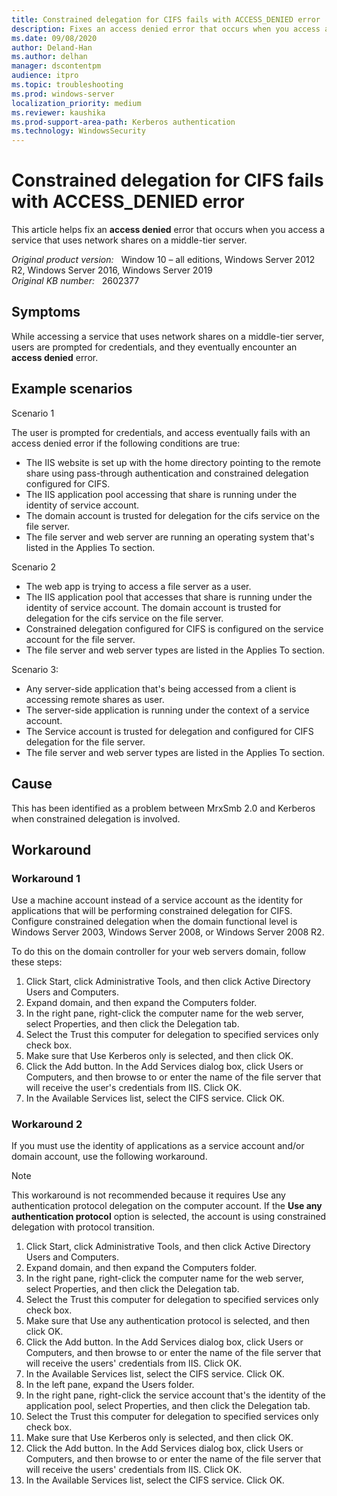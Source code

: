 ```yaml
---
title: Constrained delegation for CIFS fails with ACCESS_DENIED error
description: Fixes an access denied error that occurs when you access a service that uses network shares on a middle-tier server.
ms.date: 09/08/2020
author: Deland-Han
ms.author: delhan
manager: dscontentpm
audience: itpro
ms.topic: troubleshooting
ms.prod: windows-server
localization_priority: medium
ms.reviewer: kaushika
ms.prod-support-area-path: Kerberos authentication
ms.technology: WindowsSecurity
---
```

# Constrained delegation for CIFS fails with ACCESS_DENIED error

This article helps fix an **access denied** error that occurs when you access a service that uses network shares on a middle-tier server.

_Original product version:_ &nbsp; Window 10 – all editions, Windows Server 2012 R2, Windows Server 2016, Windows Server 2019  
_Original KB number:_ &nbsp; 2602377

## Symptoms

While accessing a service that uses network shares on a middle-tier server, users are prompted for credentials, and they eventually encounter an **access denied**  error.

## Example scenarios

Scenario 1

The user is prompted for credentials, and access eventually fails with an access denied error if the following conditions are true:

- The IIS website is set up with the home directory pointing to the remote share using pass-through authentication and constrained delegation configured for CIFS.
- The IIS application pool accessing that share is running under the identity of service account.
- The domain account is trusted for delegation for the cifs service on the file server.
- The file server and web server are running an operating system that's listed in the Applies To section.

Scenario 2  

- The web app is trying to access a file server as a user.
- The IIS application pool that accesses that share is running under the identity of service account. The domain account is trusted for delegation for the cifs service on the file server.
- Constrained delegation configured for CIFS is configured on the service account for the file server.
- The file server and web server types are listed in the Applies To section.

Scenario 3:  

- Any server-side application that's being accessed from a client is accessing remote shares as user.
- The server-side application is running under the context of a service account.
- The Service account is trusted for delegation and configured for CIFS delegation for the file server.
- The file server and web server types are listed in the Applies To section.

## Cause

This has been identified as a problem between MrxSmb 2.0 and Kerberos when constrained delegation is involved.

## Workaround

### Workaround 1

Use a machine account instead of a service account as the identity for applications that will be performing constrained delegation for CIFS. Configure constrained delegation when the domain functional level is Windows Server 2003, Windows Server 2008, or Windows Server 2008 R2.

To do this on the domain controller for your web servers domain, follow these steps:

1. Click Start, click Administrative Tools, and then click Active Directory Users and Computers.
2. Expand domain, and then expand the Computers folder.
3. In the right pane, right-click the computer name for the web server, select Properties, and then click the Delegation tab.
4. Select the Trust this computer for delegation to specified services only check box.
5. Make sure that Use Kerberos only is selected, and then click OK.
6. Click the Add button. In the Add Services dialog box, click Users or Computers, and then browse to or enter the name of the file server that will receive the user's credentials from IIS. Click OK.
7. In the Available Services list, select the CIFS service. Click OK.

### Workaround 2

If you must use the identity of applications as a service account and/or domain account, use the following workaround.

> [!Note]
> This workaround is not recommended because it requires Use any authentication protocol delegation on the computer account. If the **Use any authentication protocol** option is selected, the account is using constrained delegation with protocol transition.

1. Click Start, click Administrative Tools, and then click Active Directory Users and Computers.
2. Expand domain, and then expand the Computers folder.
3. In the right pane, right-click the computer name for the web server, select Properties, and then click the Delegation tab.
4. Select the Trust this computer for delegation to specified services only check box.
5. Make sure that Use any authentication protocol is selected, and then click OK.
6. Click the Add button. In the Add Services dialog box, click Users or Computers, and then browse to or enter the name of the file server that will receive the users' credentials from IIS. Click OK.
7. In the Available Services list, select the CIFS service. Click OK.
8. In the left pane, expand the Users folder.
9. In the right pane, right-click the service account that's the identity of the application pool, select Properties, and then click the Delegation tab.
10. Select the Trust this computer for delegation to specified services only check box.
11. Make sure that Use Kerberos only is selected, and then click OK.
12. Click the Add button. In the Add Services dialog box, click Users or Computers, and then browse to or enter the name of the file server that will receive the users' credentials from IIS. Click OK.
13. In the Available Services list, select the CIFS service. Click OK.  
